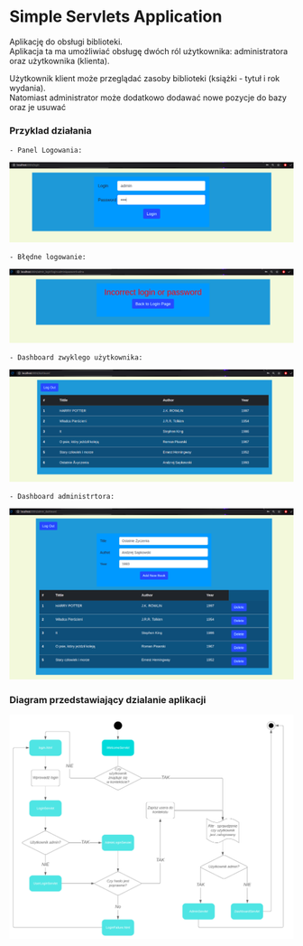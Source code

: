 # Simple Servlets Application
Aplikację do obsługi biblioteki. \
Aplikacja ta ma umożliwiać obsługę dwóch ról użytkownika: administratora oraz użytkownika (klienta).  

Użytkownik klient może przeglądać zasoby biblioteki (książki - tytuł i rok wydania). \
Natomiast administrator może dodatkowo dodawać nowe pozycje do bazy oraz je usuwać


### Przyklad działania
    - Panel Logowania:
![Image description](readme_screens/login_page.png?raw=true)

    - Błędne logowanie:
![Image description](readme_screens/login_failure_page.png?raw=true)


    - Dashboard zwyklego użytkownika:
![Image description](readme_screens/user_dashboard_page.png?raw=true)


    - Dashboard administrtora:
![Image description](readme_screens/admin_dashboard_page.png?raw=true)


### Diagram przedstawiający dzialanie aplikacji

![Image description](readme_screens/diagram.png?raw=true)

